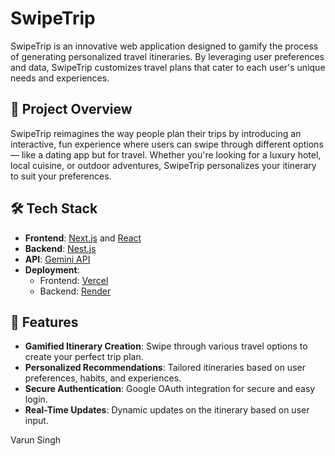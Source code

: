 # SwipeTrip

SwipeTrip is an innovative web application designed to gamify the process of generating personalized travel itineraries. By leveraging user preferences and data, SwipeTrip customizes travel plans that cater to each user's unique needs and experiences.

## 🚀 Project Overview

SwipeTrip reimagines the way people plan their trips by introducing an interactive, fun experience where users can swipe through different options — like a dating app but for travel. Whether you're looking for a luxury hotel, local cuisine, or outdoor adventures, SwipeTrip personalizes your itinerary to suit your preferences.

## 🛠️ Tech Stack

- **Frontend**: [Next.js](https://nextjs.org/) and [React](https://reactjs.org/)
- **Backend**: [Nest.js](https://nestjs.com/)
- **API**: [Gemini API](https://gemini.google.com/)
- **Deployment**:
  - Frontend: [Vercel](https://vercel.com/)
  - Backend: [Render](https://render.com/)

## 🎯 Features

- **Gamified Itinerary Creation**: Swipe through various travel options to create your perfect trip plan.
- **Personalized Recommendations**: Tailored itineraries based on user preferences, habits, and experiences.
- **Secure Authentication**: Google OAuth integration for secure and easy login.
- **Real-Time Updates**: Dynamic updates on the itinerary based on user input.


Varun Singh

